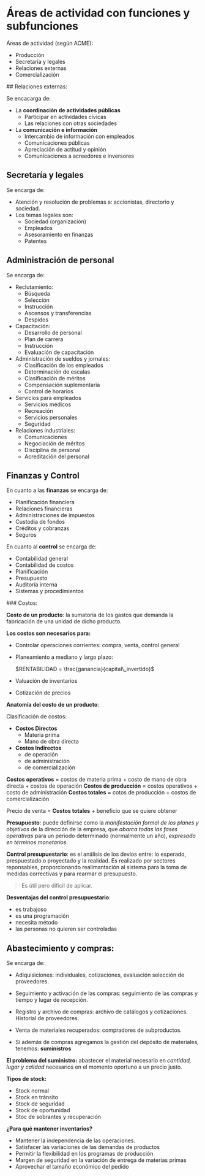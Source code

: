 # Áreas de actividad con funciones y subfunciones

Áreas de actividad (según ACME):

 - Producción
 - Secretaría y legales
 - Relaciones externas
 - Comercialización

## Relaciones externas:

Se encacarga de:

- La **coordinación de actividades públicas**
  - Participar en actividades cívicas
  - Las relaciones con otras sociedades
- La **comunicación e información**
  - Intercambio de información con empleados
  - Comunicaciones públicas
  - Apreciación de actitud y opinión 
  - Comunicaciones a acreedores e inversores

## Secretaría y legales

Se encarga de:

- Atención y resolución de problemas a: accionistas, directorio y sociedad. 
- Los temas legales son: 
  - Sociedad (organización)
  - Empleados
  - Asesoramiento en finanzas
  - Patentes

## Administración de personal

Se encarga de:

- Reclutamiento: 
  - Búsqueda 
  - Selección 
  - Instrucción 
  - Ascensos y transferencias 
  - Despidos
- Capacitación: 
  - Desarrollo de personal
  - Plan de carrera
  - Instrucción
  - Evaluación de capacitación
- Administración de sueldos y jornales:
  - Clasificación de los empleados
  - Determinación de escalas
  - Clasificación de méritos
  - Compensación suplementaria
  - Control de horarios
- Servicios para empleados
  - Servicios médicos
  - Recreación 
  - Servicios personales
  - Seguridad
- Relaciones industriales:
  - Comunicaciones
  - Negociación de méritos
  - Disciplina de personal 
  - Acreditación del personal


## Finanzas y Control

En cuanto a las **finanzas** se encarga de:
- Planificación financiera
- Relaciones financieras
- Administraciones de impuestos
- Custodia de fondos
- Créditos y cobranzas
- Seguros

En cuanto al **control** se encarga de:
- Contabilidad general 
- Contabilidad de costos
- Planificación
- Presupuesto
- Auditoría interna
- Sistemas y procedimientos

### Costos: 

**Costo de un producto**: la sumatoria de los gastos que demanda la fabricación de una unidad de dicho producto. 

**Los costos son necesarios para:**
- Controlar operaciones corrientes: compra, venta, control general
- Planeamiento a mediano y largo plazo: 
  
  $RENTABILIDAD = \frac{ganancia}{capital\_invertido}$

- Valuación de inventarios
- Cotización de precios
  
**Anatomía del costo de un producto**:

Clasificación de costos:
- **Costos Directos**
    - Materia prima
    - Mano de obra directa
- **Costos Indirectos**
    - de operación
    - de administración
    - de comercialización 

**Costos operativos** = costos de materia prima + costo de mano de obra directa + costos de operación
**Costos de producción** = costos operativos + costo de administración
**Costos totales** = cotos de producción + costos de comercialización

Precio de venta = **Costos totales** + beneficio que se quiere obtener

**Presupuesto**: puede definirse como la *manifestación formal de los planes y objetivos* de la dirección de la empresa, que *abarca todas las fases operativas* para un periodo determinado (normalmente un año), *expresado en términos monetarios*. 

**Control presupuestario**: es el análisis de los devíos entre: lo esperado, prespuestado o proyectado y la realidad. Es realizado por sectores reponsables, proporcionando realimantación al sistema para la toma de medidas correctivas y para rearmar el presupuesto. 

> Es útil pero dificil de aplicar. 

**Desventajas del control presupuestario**:
- es trabajoso
- es una programación 
- necesita método
- las personas no quieren ser controladas

## Abastecimiento y compras:

Se encarga de: 
- Adiquisiciones: individuales, cotizaciones, evaluación  selección de proveedores. 
- Seguimiento y activación de las compras: seguimiento de las compras y tiempo y lugar de recepción. 
- Registro y archivo de compras: archivo de catálogos y cotizaciones. Historial de proveedores.
- Venta de materiales recuperados: compradores de subproductos. 

- Si además de compras agregamos la gestión del depósito de materiales, tenemos: **suministros**

**El problema del suministro:** abastecer el material necesario en *cantidad, lugar y calidad* necesarios en el momento oportuno a un precio justo. 

**Tipos de stock:**
- Stock normal
- Stock en tránsito
- Stock de seguridad
- Stock de oportunidad
- Stoc de sobrantes y recuperación 

**¿Para qué mantener inventarios?**
- Mantener la independencia de las operaciones. 
- Satisfacer las variaciones de las demandas de productos
- Permitir la flexibilidad en los programas de producción
- Margen de seguridad en la variación de entrega de materias primas
- Aprovechar el tamaño económico del pedido

